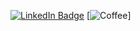 [![LinkedIn Badge](https://img.shields.io/badge/LinkedIn-Profile-informational?style=for-the-badge&logo=linkedin&logoColor=white&color=0D76A8)](https://www.linkedin.com/in/shih-yu-hwang/)
[![Coffee](https://img.shields.io/badge/LinkedIn-Profile-informational?style=for-the-badge&logo=linkedin&logoColor=white&color=0D76A8)]